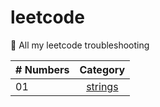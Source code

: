 # leetcode

🚀 All my leetcode troubleshooting

|# Numbers| Category                                                |
|------|:---------------------------------------------------------:|
| 01  |  [strings](./solutions/strings/README.md)|